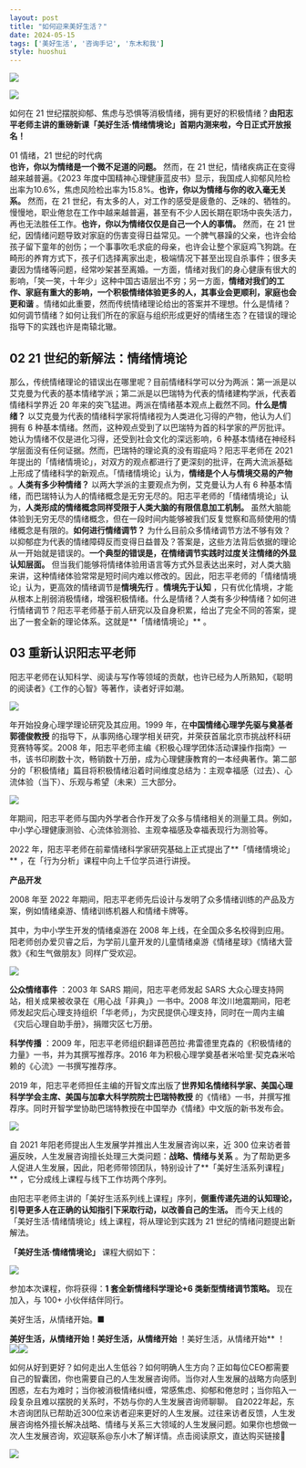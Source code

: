 ```yaml
---
layout: post
title: "如何迎来美好生活？"
date: 2024-05-15
tags: ['美好生活', '咨询手记', '东木和我']
style: huoshui
---
```


![](/assets/post_images/2024-05-15-17319183948030.18886347023785022.jpeg)



  
![](/assets/post_images/2024-05-15-17319183947260.052029073418705885.webp)

如何在 21
世纪摆脱抑郁、焦虑与恐惧等消极情绪，拥有更好的积极情绪？**由阳志平老师主讲的重磅新课「美好生活·情绪情境论」首期内测来啦，今日正式开放报名！**

  
01 情绪，21 世纪的时代病  
**也许，你以为情绪是一个微不足道的问题。** 然而，在 21 世纪，情绪疾病正在变得越来越普遍。《2023
年度中国精神心理健康蓝皮书》显示，我国成人抑郁风险检出率为10.6%，焦虑风险检出率为15.8%。**也许，你以为情绪与你的收入毫无关系。** 然而，在
21
世纪，有太多的人，对工作的感受是疲惫的、乏味的、牺牲的。慢慢地，职业倦怠在工作中越来越普遍，甚至有不少人因长期在职场中丧失活力，再也无法胜任工作。**也许，你以为情绪仅仅是自己一个人的事情。**
然而，在 21
世纪，因情绪问题导致对家庭的伤害变得日益常见。一个脾气暴躁的父亲，也许会给孩子留下童年的创伤；一个事事吹毛求疵的母亲，也许会让整个家庭鸡飞狗跳。在畸形的养育方式下，孩子们选择离家出走，极端情况下甚至出现自杀事件；很多夫妻因为情绪等问题，经常吵架甚至离婚。一方面，情绪对我们的身心健康有很大的影响，「笑一笑，十年少」这种中国古语层出不穷；另一方面，**情绪对我们的工作、家庭有重大的影响，一个积极情绪体验更多的人，其事业会更顺利，家庭也会更和谐**
。情绪如此重要，然而传统情绪理论给出的答案并不理想。什么是情绪？如何调节情绪？如何让我们所在的家庭与组织形成更好的情绪生态？在错误的理论指导下的实践也许是南辕北辙。

## 02 21 世纪的新解法：情绪情境论

那么，传统情绪理论的错误出在哪里呢？目前情绪科学可以分为两派：第一派是以艾克曼为代表的基本情绪学派；第二派是以巴瑞特为代表的情绪建构学派，代表着情绪科学界近
20 年来的突飞猛进。两派在情绪基本观点上截然不同。**什么是情绪？** 以艾克曼为代表的情绪科学家将情绪视为人类进化习得的产物，他认为人们拥有 6
种基本情绪。然而，这种观点受到了以巴瑞特为首的科学家的严厉批评。她认为情绪不仅是进化习得，还受到社会文化的深远影响，6
种基本情绪在神经科学层面没有任何证据。然而，巴瑞特的理论真的没有瑕疵吗？阳志平老师在 2021
年提出的「情绪情境论」，对双方的观点都进行了更深刻的批评，在两大流派基础上形成了情绪科学的新观点。「情绪情境论」认为，**情绪是个人与情境交易的产物**
。**人类有多少种情绪？** 以两大学派的主要观点为例，艾克曼认为人有 6
种基本情绪，而巴瑞特认为人的情绪概念是无穷无尽的。阳志平老师的「情绪情境论」认为，**人类形成的情绪概念同样受限于人类大脑的有限信息加工机制。**
虽然大脑能体验到无穷无尽的情绪概念，但在一段时间内能够被我们反复觉察和高频使用的情绪概念是有限的。**如何进行情绪调节？**
为什么目前众多情绪调节方法不够有效？以抑郁症为代表的情绪障碍反而变得日益普及？答案是，这些方法背后依据的理论从一开始就是错误的。**一个典型的错误是，在情绪调节实践时过度关注情绪的外显认知层面。**
但当我们能够将情绪体验用语言等方式外显表达出来时，对人类大脑来讲，这种情绪体验常常是短时间内难以修改的。因此，阳志平老师的「情绪情境论」认为，更高效的情绪调节是**情境先行**
。**情境先于认知**
，只有优化情境，才能从根本上削弱消极情绪，增强积极情绪。什么是情绪？人类有多少种情绪？如何进行情绪调节？阳志平老师基于前人研究以及自身积累，给出了完全不同的答案，提出了一套全新的理论体系。这就是**「情绪情境论」**
。

## 03 重新认识阳志平老师

阳志平老师在认知科学、阅读与写作等领域的贡献，也许已经为人所熟知，《聪明的阅读者》《工作的心智》等著作，读者好评如潮。

![](/assets/post_images/2024-05-15-17319183947870.267702707589732.webp)

年开始投身心理学理论研究及其应用。1999 年，在**中国情绪心理学先驱与奠基者郭德俊教授**
的指导下，从事网络心理学相关研究，并荣获首届北京市挑战杯科研竞赛特等奖。2008
年，阳志平老师主编《积极心理学团体活动课操作指南》一书，该书印刷数十次，畅销数十万册，成为心理健康教育的一本经典著作。第二部分的「积极情绪」篇目将积极情绪沿着时间维度总结为：主观幸福感（过去）、心流体验（当下）、乐观与希望（未来）三大部分。

![](/assets/post_images/2024-05-15-17319183947530.8460633360089642.webp)

年期间，阳志平老师与国内外学者合作开发了众多与情绪相关的测量工具。例如，中小学心理健康测验、心流体验测验、主观幸福感及幸福表现行为测验等。

2022 年，阳志平老师在前辈情绪科学家研究基础上正式提出了**「情绪情境论」** ，在「行为分析」课程中向上千位学员进行讲授。

**产品开发**

2008 年至 2022 年期间，阳志平老师先后设计与发明了众多情绪训练的产品及方案，例如情绪桌游、情绪训练机器人和情绪卡牌等。

其中，为中小学生开发的情绪桌游在 2008
年上线，在全国众多名校得到应用。阳老师创办爱贝睿之后，为学前儿童开发的儿童情绪桌游《情绪星球》《情绪大营救》《和生气做朋友》同样广受欢迎。

![](/assets/post_images/2024-05-15-17319183947500.6977630791445877.webp)

**公众情绪事件** ：2003 年 SARS 期间，阳志平老师发起 SARS 大众心理支持网站，相关成果被收录在《用心战「非典」》一书中。2008
年汶川地震期间，阳老师发起灾后心理支持组织「华老师」，为灾民提供心理支持，同时在一周内主编《灾后心理自助手册》，捐赠灾区七万册。

**科学传播** ：2009 年，阳志平老师组织翻译芭芭拉·弗雷德里克森的《积极情绪的力量》一书，并为其撰写推荐序。2016
年为积极心理学奠基者米哈里·契克森米哈赖的《心流》一书撰写推荐序。

2019 年，阳志平老师担任主编的开智文库出版了**世界知名情绪科学家、美国心理科学学会主席、美国与加拿大科学院院士巴瑞特教授**
的《情绪》一书，并撰写推荐序。同时开智学堂协助巴瑞特教授在中国举办《情绪》中文版的新书发布会。

![](/assets/post_images/2024-05-15-17319183947510.75572758844349.webp)

自 2021 年阳老师提出人生发展学并推出人生发展咨询以来，近 300 位来访者普遍反映，人生发展咨询擅长处理三大类问题：**战略、情绪与关系**
。为了帮助更多人促进人生发展，因此，阳老师带领团队，特别设计了**「美好生活系列课程」** ，它分成线上课程与线下工作坊两个序列。

由阳志平老师主讲的「美好生活系列线上课程」序列，**侧重传递先进的认知理论，引导更多人在正确的认知指引下采取行动，以改善自己的生活。**
而今天上线的「美好生活·情绪情境论」线上课程，将从理论到实践为 21 世纪的情绪问题提出新解法。

**「美好生活·情绪情境论」** 课程大纲如下：

![](/assets/post_images/2024-05-15-17319183947890.9174111044842632.webp)

参加本次课程，你将获得：**1 套全新情绪科学理论+6 类新型情绪调节策略。** 现在加入，与 100+ 小伙伴结伴同行。

美好生活，从情绪开始。■

  
**美好生活，从情绪开始！美好生活，从情绪开始**
！美好生活，从情绪开始** ！  
![](/assets/post_images/2024-05-15-17319183947130.30208396055386366.gif)![](/assets/post_images/2024-05-15-17319183949360.42094548850098557.webp)

如何从好到更好？如何走出人生低谷？如何明确人生方向？正如每位CEO都需要自己的智囊团，你也需要自己的人生发展咨询师。当你对人生发展的战略方向感到困惑，左右为难时；当你被消极情绪纠缠，常感焦虑、抑郁和倦怠时；当你陷入一段复杂且难以摆脱的关系时，不妨与你的人生发展咨询师聊聊。
自2022年起，东木咨询团队已帮助近300位来访者迎来更好的人生发展。过往来访者反馈，人生发展咨询格外擅长解决战略、情绪与关系三大领域的人生发展问题。如果你也想做一次人生发展咨询，欢迎联系@东小木了解详情。点击阅读原文，直达购买链接🔗  

![](/assets/post_images/2024-05-15-17319183951290.43225708100730653.gif)